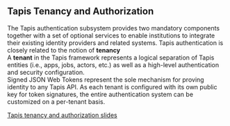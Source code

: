 ## Tapis Tenancy and Authorization

The Tapis authentication subsystem provides two mandatory components together with a set of optional services to enable institutions to integrate their existing identity providers and related systems. Tapis authentication is closely related to the notion of **tenancy** <br/>
A **tenant** in the Tapis framework represents a logical separation of Tapis entities (i.e., apps, jobs, actors, etc.) as well as a high-level authentication and security configuration. <br/>
Signed JSON Web Tokens represent the sole mechanism for proving identity to any Tapis API. As each tenant is configured with its own public key for token signatures, the entire authentication system can be customized on a per-tenant basis. 


[Tapis tenancy and authorization slides](https://docs.google.com/presentation/d/12RJSnEim0fhuSP2giu9y4ptBcOnsgpexjPL36LEalYI/edit?usp=sharing)


